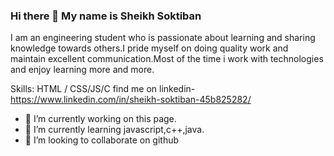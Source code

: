### Hi there 👋 My name is Sheikh Soktiban

I am an engineering student who is passionate about learning and sharing knowledge towards others.I pride myself on doing quality work and maintain excellent communication.Most of the time i work with technologies and enjoy learning more and more.

Skills: HTML / CSS/JS/C
find me on linkedin-https://www.linkedin.com/in/sheikh-soktiban-45b825282/

- 🔭 I’m currently working on this page. 
- 🌱 I’m currently learning javascript,c++,java.
- 👯 I’m looking to collaborate on github

